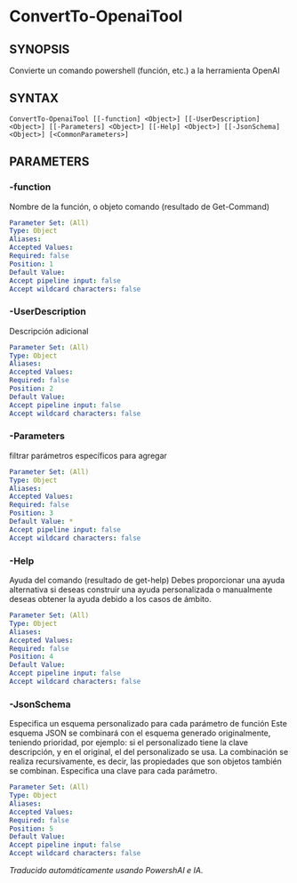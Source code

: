 ﻿---
external help file: powershai-help.xml
schema: 2.0.0
powershai: true
---

# ConvertTo-OpenaiTool

## SYNOPSIS <!--!= @#Synop !-->
Convierte un comando powershell (función, etc.) a la herramienta OpenAI

## SYNTAX <!--!= @#Syntax !-->

```
ConvertTo-OpenaiTool [[-function] <Object>] [[-UserDescription] <Object>] [[-Parameters] <Object>] [[-Help] <Object>] [[-JsonSchema] <Object>] [<CommonParameters>]
```

## PARAMETERS <!--!= @#Params !-->

### -function
Nombre de la función, o objeto comando (resultado de Get-Command)

```yml
Parameter Set: (All)
Type: Object
Aliases: 
Accepted Values: 
Required: false
Position: 1
Default Value: 
Accept pipeline input: false
Accept wildcard characters: false
```

### -UserDescription
Descripción adicional

```yml
Parameter Set: (All)
Type: Object
Aliases: 
Accepted Values: 
Required: false
Position: 2
Default Value: 
Accept pipeline input: false
Accept wildcard characters: false
```

### -Parameters
filtrar parámetros específicos para agregar

```yml
Parameter Set: (All)
Type: Object
Aliases: 
Accepted Values: 
Required: false
Position: 3
Default Value: *
Accept pipeline input: false
Accept wildcard characters: false
```

### -Help
Ayuda del comando (resultado de get-help)
Debes proporcionar una ayuda alternativa si deseas construir una ayuda personalizada o manualmente deseas obtener la ayuda debido a los casos de ámbito.

```yml
Parameter Set: (All)
Type: Object
Aliases: 
Accepted Values: 
Required: false
Position: 4
Default Value: 
Accept pipeline input: false
Accept wildcard characters: false
```

### -JsonSchema
Especifica un esquema personalizado para cada parámetro de función 
Este esquema JSON se combinará con el esquema generado originalmente, teniendo prioridad, por ejemplo: si el personalizado tiene la clave descripción, y en el original, el del personalizado se usa.
La combinación se realiza recursivamente, es decir, las propiedades que son objetos también se combinan.
Especifica una clave para cada parámetro.

```yml
Parameter Set: (All)
Type: Object
Aliases: 
Accepted Values: 
Required: false
Position: 5
Default Value: 
Accept pipeline input: false
Accept wildcard characters: false
```


<!--PowershaiAiDocBlockStart-->
_Traducido automáticamente usando PowershAI e IA._
<!--PowershaiAiDocBlockEnd-->
